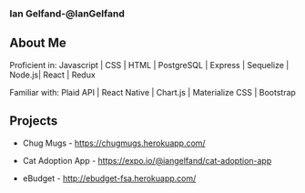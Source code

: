 ### Ian Gelfand-@IanGelfand

## About Me

Proficient in: Javascript | CSS | HTML | PostgreSQL | Express | Sequelize | Node.js| React | Redux

Familiar with: Plaid API | React Native | Chart.js | Materialize CSS | Bootstrap

## Projects

* Chug Mugs - https://chugmugs.herokuapp.com/

* Cat Adoption App - https://expo.io/@iangelfand/cat-adoption-app

* eBudget - http://ebudget-fsa.herokuapp.com/


<!--
**IanGelfand/IanGelfand** is a ✨ _special_ ✨ repository because its `README.md` (this file) appears on your GitHub profile.

Here are some ideas to get you started:

- 🔭 I’m currently working on ...
- 🌱 I’m currently learning ...
- 👯 I’m looking to collaborate on ...
- 🤔 I’m looking for help with ...
- 💬 Ask me about ...
- 📫 How to reach me: ...
- 😄 Pronouns: ...
- ⚡ Fun fact: ...
-->
